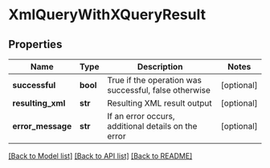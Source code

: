 # XmlQueryWithXQueryResult

## Properties
Name | Type | Description | Notes
------------ | ------------- | ------------- | -------------
**successful** | **bool** | True if the operation was successful, false otherwise | [optional] 
**resulting_xml** | **str** | Resulting XML result output | [optional] 
**error_message** | **str** | If an error occurs, additional details on the error | [optional] 

[[Back to Model list]](../README.md#documentation-for-models) [[Back to API list]](../README.md#documentation-for-api-endpoints) [[Back to README]](../README.md)


